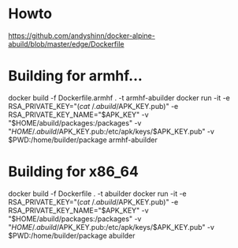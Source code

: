 # Howto
https://github.com/andyshinn/docker-alpine-abuild/blob/master/edge/Dockerfile

# Building for armhf...
docker build -f Dockerfile.armhf . -t armhf-abuilder
docker run -it -e RSA_PRIVATE_KEY="$(cat ~/.abuild/$APK_KEY.pub)" -e RSA_PRIVATE_KEY_NAME="$APK_KEY" -v "$HOME/abuild/packages:/packages" -v "$HOME/.abuild/$APK_KEY.pub:/etc/apk/keys/$APK_KEY.pub" -v $PWD:/home/builder/package armhf-abuilder

# Building for x86_64
docker build -f Dockerfile . -t abuilder
docker run -it -e RSA_PRIVATE_KEY="$(cat ~/.abuild/$APK_KEY.pub)" -e RSA_PRIVATE_KEY_NAME="$APK_KEY" -v "$HOME/abuild/packages:/packages" -v "$HOME/.abuild/$APK_KEY.pub:/etc/apk/keys/$APK_KEY.pub" -v $PWD:/home/builder/package abuilder
